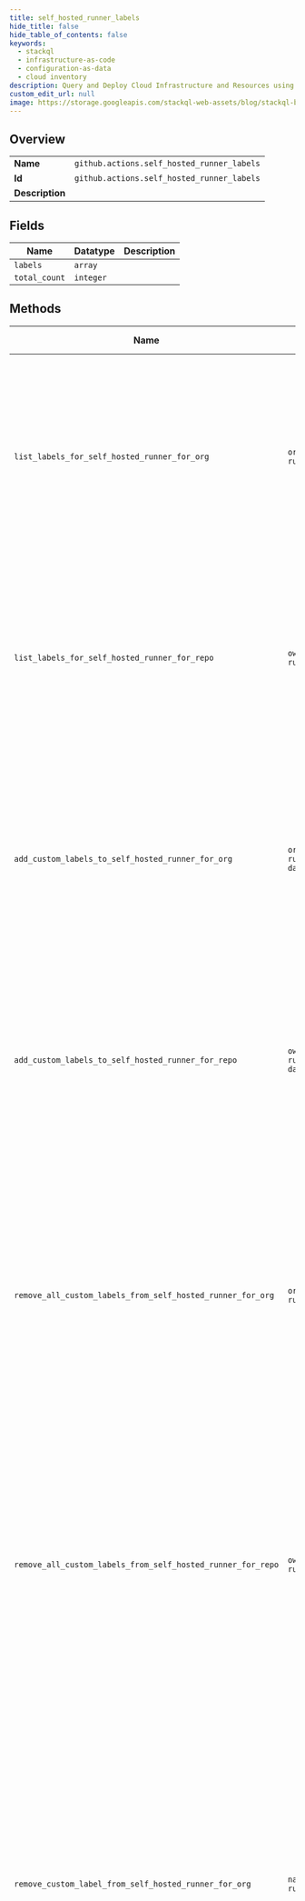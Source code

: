 ```yaml
---
title: self_hosted_runner_labels
hide_title: false
hide_table_of_contents: false
keywords:
  - stackql
  - infrastructure-as-code
  - configuration-as-data
  - cloud inventory
description: Query and Deploy Cloud Infrastructure and Resources using SQL
custom_edit_url: null
image: https://storage.googleapis.com/stackql-web-assets/blog/stackql-blog-post-featured-image.png
---
```

  
    

## Overview
<table><tbody>
<tr><td><b>Name</b></td><td><code>github.actions.self_hosted_runner_labels</code></td></tr>
<tr><td><b>Id</b></td><td><code>github.actions.self_hosted_runner_labels</code></td></tr>
<tr><td><b>Description</b></td><td></td></tr>
</tbody></table>

## Fields
| Name | Datatype | Description |
| ---- | -------- | ----------- |
| `labels` | `array` |  |
| `total_count` | `integer` |  |
## Methods
| Name | Required Params | Description | Accessible by |
| ---- | --------------- | ----------- | ------------- |
| `list_labels_for_self_hosted_runner_for_org` | `org, runner_id` | Lists all labels for a self-hosted runner configured in an organization.<br /><br />You must authenticate using an access token with the `admin:org` scope to use this endpoint. | SELECT |
| `list_labels_for_self_hosted_runner_for_repo` | `owner, repo, runner_id` | Lists all labels for a self-hosted runner configured in a repository.<br /><br />You must authenticate using an access token with the `repo` scope to use this<br />endpoint. | SELECT |
| `add_custom_labels_to_self_hosted_runner_for_org` | `org, runner_id, data__labels` | Add custom labels to a self-hosted runner configured in an organization.<br /><br />You must authenticate using an access token with the `admin:org` scope to use this endpoint. | INSERT |
| `add_custom_labels_to_self_hosted_runner_for_repo` | `owner, repo, runner_id, data__labels` | Add custom labels to a self-hosted runner configured in a repository.<br /><br />You must authenticate using an access token with the `repo` scope to use this<br />endpoint. | INSERT |
| `remove_all_custom_labels_from_self_hosted_runner_for_org` | `org, runner_id` | Remove all custom labels from a self-hosted runner configured in an<br />organization. Returns the remaining read-only labels from the runner.<br /><br />You must authenticate using an access token with the `admin:org` scope to use this endpoint. | DELETE |
| `remove_all_custom_labels_from_self_hosted_runner_for_repo` | `owner, repo, runner_id` | Remove all custom labels from a self-hosted runner configured in a<br />repository. Returns the remaining read-only labels from the runner.<br /><br />You must authenticate using an access token with the `repo` scope to use this<br />endpoint. | DELETE |
| `remove_custom_label_from_self_hosted_runner_for_org` | `name, org, runner_id` | Remove a custom label from a self-hosted runner configured<br />in an organization. Returns the remaining labels from the runner.<br /><br />This endpoint returns a `404 Not Found` status if the custom label is not<br />present on the runner.<br /><br />You must authenticate using an access token with the `admin:org` scope to use this endpoint. | DELETE |
| `remove_custom_label_from_self_hosted_runner_for_repo` | `name, owner, repo, runner_id` | Remove a custom label from a self-hosted runner configured<br />in a repository. Returns the remaining labels from the runner.<br /><br />This endpoint returns a `404 Not Found` status if the custom label is not<br />present on the runner.<br /><br />You must authenticate using an access token with the `repo` scope to use this<br />endpoint. | DELETE |
| `set_custom_labels_for_self_hosted_runner_for_org` | `org, runner_id, data__labels` | Remove all previous custom labels and set the new custom labels for a specific<br />self-hosted runner configured in an organization.<br /><br />You must authenticate using an access token with the `admin:org` scope to use this endpoint. | EXEC |
| `set_custom_labels_for_self_hosted_runner_for_repo` | `owner, repo, runner_id, data__labels` | Remove all previous custom labels and set the new custom labels for a specific<br />self-hosted runner configured in a repository.<br /><br />You must authenticate using an access token with the `repo` scope to use this<br />endpoint. | EXEC |
